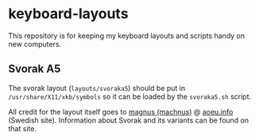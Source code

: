 # keyboard-layouts
This repository is for keeping my keyboard layouts and scripts handy on new
computers.

## Svorak A5
The svorak layout (`layouts/svoraka5`) should be put in
`/usr/share/X11/xkb/symbols` so it can be loaded by the `svoraka5.sh` script.

All credit for the layout itself goes to
[magnus (machnus)](mailto:magnus@aoeu.info) @ [aoeu.info](http://aoeu.info)
(Swedish site). Information about Svorak and its variants can be found on that
site.
